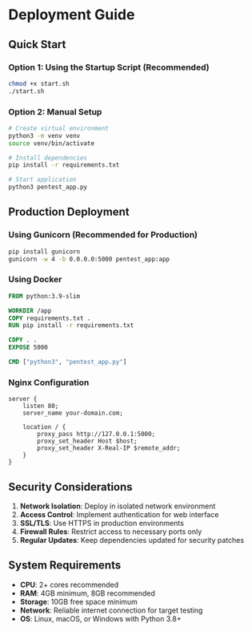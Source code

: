 # Deployment Guide

## Quick Start

### Option 1: Using the Startup Script (Recommended)
```bash
chmod +x start.sh
./start.sh
```

### Option 2: Manual Setup
```bash
# Create virtual environment
python3 -m venv venv
source venv/bin/activate

# Install dependencies
pip install -r requirements.txt

# Start application
python3 pentest_app.py
```

## Production Deployment

### Using Gunicorn (Recommended for Production)
```bash
pip install gunicorn
gunicorn -w 4 -b 0.0.0.0:5000 pentest_app:app
```

### Using Docker
```dockerfile
FROM python:3.9-slim

WORKDIR /app
COPY requirements.txt .
RUN pip install -r requirements.txt

COPY . .
EXPOSE 5000

CMD ["python3", "pentest_app.py"]
```

### Nginx Configuration
```nginx
server {
    listen 80;
    server_name your-domain.com;

    location / {
        proxy_pass http://127.0.0.1:5000;
        proxy_set_header Host $host;
        proxy_set_header X-Real-IP $remote_addr;
    }
}
```

## Security Considerations

1. **Network Isolation**: Deploy in isolated network environment
2. **Access Control**: Implement authentication for web interface
3. **SSL/TLS**: Use HTTPS in production environments
4. **Firewall Rules**: Restrict access to necessary ports only
5. **Regular Updates**: Keep dependencies updated for security patches

## System Requirements

- **CPU**: 2+ cores recommended
- **RAM**: 4GB minimum, 8GB recommended
- **Storage**: 10GB free space minimum
- **Network**: Reliable internet connection for target testing
- **OS**: Linux, macOS, or Windows with Python 3.8+
